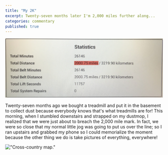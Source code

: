 ```yaml
---
title: "My 2K"
excerpt: Twenty-seven months later I'm 2,000 miles further along...
categories: commentary
published: true
---
```

!["Statistics page from treadmill."](/images/2k.jpg)

Twenty-seven months ago we bought a treadmill and put it in the basement to collect dust because everybody knows that's what treadmills are for! This morning, when I stumbled downstairs and strapped on my dustmop, I realized that we were just about to breach the 2,000 mile mark. In fact, we were so close that my normal little jog was going to put us over the line; so I ran upstairs and grabbed my phone so I could memorialize the moment because the other thing we do is take pictures of everything, everywhere! 

!["Cross-country map."](/images/gallup.jpg) 




